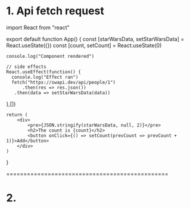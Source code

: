 # 1. Api fetch request

import React from "react"

export default function App() {
    const [starWarsData, setStarWarsData] = React.useState({})
    const [count, setCount] = React.useState(0)
    
    console.log("Component rendered")
    
    // side effects
    React.useEffect(function() {
      console.log("Effect ran")
      fetch("https://swapi.dev/api/people/1")
          .then(res => res.json())
       .then(data => setStarWarsData(data))
  },[])
    
    return (
        <div>
            <pre>{JSON.stringify(starWarsData, null, 2)}</pre>
            <h2>The count is {count}</h2>
            <button onClick={() => setCount(prevCount => prevCount + 1)}>Add</button>
        </div>
    )
}

===============================================

# 2. 